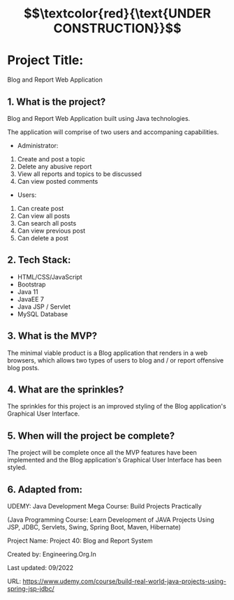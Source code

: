 # $$\textcolor{red}{\text{UNDER CONSTRUCTION}}$$

# Project Title:

Blog and Report Web Application 

## 1. What is the project?

Blog and Report Web Application built using Java technologies.

The application will comprise of two users and accompaning capabilities.

- Administrator:
1. Create and post a topic
2. Delete any abusive report
3. View all reports and topics to be discussed
4. Can view posted comments

- Users:
1. Can create post
2. Can view all posts
3. Can search all posts
4. Can view previous post
5. Can delete a post

## 2. Tech Stack:

- HTML/CSS/JavaScript
- Bootstrap
- Java 11
- JavaEE 7
- Java JSP / Servlet
- MySQL Database 

## 3. What is the MVP?
The minimal viable product is a Blog application that renders in a web browsers, which allows two types of users to blog and / or report offensive blog posts.

## 4. What are the sprinkles? 
The sprinkles for this project is an improved styling of the Blog application's Graphical User Interface.

## 5. When will the project be complete? 
The project will be complete once all the MVP features have been implemented and the Blog application's Graphical User Interface has been styled.

## 6. Adapted from: 

UDEMY: Java Development Mega Course: Build Projects Practically

(Java Programming Course: Learn Development of JAVA Projects Using JSP, JDBC, Servlets, Swing, Spring Boot, Maven, Hibernate)

Project Name: Project 40: Blog and Report System

Created by: Engineering.Org.In

Last updated: 09/2022

URL: https://www.udemy.com/course/build-real-world-java-projects-using-spring-jsp-jdbc/
